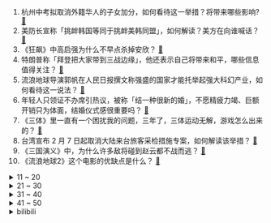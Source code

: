 1. 杭州中考拟取消外籍华人的子女加分，如何看待这一举措？将带来哪些影响? [:link:](https://www.zhihu.com/question/581528106)
2. 美防长宣称「挑衅韩国等同于挑衅美韩同盟」，如何解读？美方在向谁喊话？ [:link:](https://www.zhihu.com/question/581512405)
3. 《狂飙》中高启强为什么不早点杀掉安欣？ [:link:](https://www.zhihu.com/question/580904390)
4. 特朗普称「拜登把大家带到三战边缘」，他还表示自己将带来和平，哪些信息值得关注？ [:link:](https://www.zhihu.com/question/581255652)
5. 流浪地球导演郭帆在人民日报撰文称强盛的国家才能托举起强大科幻产业，如何看待这一说法？ [:link:](https://www.zhihu.com/question/581516198)
6. 年轻人只领证不办席引热议，被称「结一种很新的婚」，不愿精疲力竭、巨额开销只为体面，结婚仪式感很重要吗？ [:link:](https://www.zhihu.com/question/581088220)
7. 《三体》里一直有一个困扰我的问题，三年了，三体运动无解，游戏怎么出来的？ [:link:](https://www.zhihu.com/question/574854757)
8. 台湾宣布 2 月 7 日起取消大陆来台旅客采检措施专案，如何解读该举措？ [:link:](https://www.zhihu.com/question/581510935)
9. 《三国演义》中，为什么许多敌将碰到赵云都不战而逃？ [:link:](https://www.zhihu.com/question/501241464)
10. 《流浪地球2》这个电影的优缺点是什么？ [:link:](https://www.zhihu.com/question/580347054)
<details>
<summary>11 ~ 20</summary>

11. 什么是你去了青岛后才知道的？ [:link:](https://www.zhihu.com/question/328639081)
12. 妈妈在地铁站带 6 岁男童上女厕不关门，引质疑后破口大骂，并称「你没有子宫吗」，如何看待此事件？ [:link:](https://www.zhihu.com/question/581423038)
13. 春节后超 5 成人选择业内跳槽，48% 职场人有换工作打算，当下就业环境如何？你是否有换工作的打算？ [:link:](https://www.zhihu.com/question/581329484)
14. 一枚含有「铯-137」高放射性胶囊在澳大利亚遗失，2.5 米内长时间接触可致人死亡，哪些信息值得关注？ [:link:](https://www.zhihu.com/question/581320656)
15. 过年走娘家，父母当着所有人的面给孩子的压岁钱比我弟家的孩子少很多，我平时很孝顺，他们面上这样做对吗？ [:link:](https://www.zhihu.com/question/581197964)
16. 电视剧《狂飙》中你认为是哪一个点改变了高启强的一生？ [:link:](https://www.zhihu.com/question/581122615)
17. 父亲教 10 岁儿子理财一年挣 1570 元，累计 50 元给孩子 10% 利息，如何看待该教育方式？ [:link:](https://www.zhihu.com/question/581338674)
18. 如何看待 2022 年手机出货量降至十年低谷，消费者为何不愿买？ [:link:](https://www.zhihu.com/question/581261452)
19. 如何看待女子去男友家被送「生男秘诀」行为？当事人称「很无语就扔了」，怎样从科学角度分析「生男秘诀」？ [:link:](https://www.zhihu.com/question/581310177)
20. 如何看待深圳 2022 年实现 GDP 3.24 万亿元，广州与深圳差距拉大至 3600 亿元？ [:link:](https://www.zhihu.com/question/581040923)
</details>
<details>
<summary>21 ~ 30</summary>

21. 毕业生，在薪资差别不大的情况下，比如500-1000，大公司好还是小公司好？ [:link:](https://www.zhihu.com/question/577284000)
22. 一年级的女儿哭着问「我才刚刚 7 岁，为什么要做这么难的试卷」，我该怎么办？ [:link:](https://www.zhihu.com/question/581155237)
23. 媒体点评「专家称年轻时不应为钱选择工作」，称「这是正确的废话」，选工作时应该看重什么？ [:link:](https://www.zhihu.com/question/581515189)
24. 男朋友父母对我们的事不闻不问，却对亲戚们个个很热情 ，是故意膈应我的吗？ [:link:](https://www.zhihu.com/question/573865387)
25. 为什么大家都认为国外留学很水很轻松？ [:link:](https://www.zhihu.com/question/580643256)
26. 胡鑫宇家属透露搜寻细节「曾搜索过粮库，未到达遗体发现点，暂未收到录音笔内容」，还有哪些信息值得关注？ [:link:](https://www.zhihu.com/question/581407803)
27. 如何评价电影《流浪地球2》中王智的表现？ [:link:](https://www.zhihu.com/question/580183941)
28. 2023 LPL 春季赛 UP 2:1 击败 AL 取赛季首胜，如何评价这场比赛？ [:link:](https://www.zhihu.com/question/581527246)
29. 剧版《三体》的口碑会走低吗？它能否成为最成功的《三体》改编版？ [:link:](https://www.zhihu.com/question/579077898)
30. 韩媒称中国对自韩来华旅客进行全员核酸，外交部回应「中方有理由采取必要对等措施」，如何看待此事？ [:link:](https://www.zhihu.com/question/581508091)
</details>
<details>
<summary>31 ~ 40</summary>

31. 为何原神玩家要把深境螺旋称为“深渊”？ [:link:](https://www.zhihu.com/question/580467251)
32. 小说《流浪地球》里的「飞船派」的计划可行吗？ [:link:](https://www.zhihu.com/question/580758731)
33. 韩寒式人才该不该被鼓励？ [:link:](https://www.zhihu.com/question/581106629)
34. 山东泰山球员戴琳在直播中被曝参与赌球，戴琳回应「从未参与任何赌球，愿接受一切调查」，如何评价这一事件？ [:link:](https://www.zhihu.com/question/581371557)
35. 国外研究发现「婴幼儿时期过多使用电子产品或影响今后成绩」，具体情况如何？如何看待当下「电子保姆」现象？ [:link:](https://www.zhihu.com/question/581527913)
36. 你认为写日记有什么意义？ [:link:](https://www.zhihu.com/question/578669354)
37. 如何看待专家称年轻时不应为钱去选择工作，应考虑兴趣爱好与工作结合？喜欢的工作和挣钱的工作怎么选？ [:link:](https://www.zhihu.com/question/581418574)
38. 如果五虎上将都带上自己的副将打架，哪一组的实力最强？ [:link:](https://www.zhihu.com/question/554530796)
39. 有车后，真的会比一直坐公共交通更方便省钱么？ [:link:](https://www.zhihu.com/question/579257770)
40. 中疾控称 CH.1.1 短期内不会引起本土大规模流行，面对 CH.1.1 应如何做好防护？ [:link:](https://www.zhihu.com/question/581582587)
</details>
<details>
<summary>41 ~ 50</summary>

41. 2023 年度总票房破 100 亿 ，刷新中国电影市场年票房最快破100亿纪录，这一数据说明了什么？ [:link:](https://www.zhihu.com/question/581523369)
42. 12 部门发布关于进一步加强邮件快件寄递安全管理工作的指导意见，如何看待此政策？ [:link:](https://www.zhihu.com/question/577110439)
43. 西工大翼身融合民机试飞成功，相关技术研究取得重大突破，还有哪些信息值得关注？ [:link:](https://www.zhihu.com/question/581423561)
44. 对讲机为什么还没被手机取代？ [:link:](https://www.zhihu.com/question/572743422)
45. 2023 年新能源汽车国家补贴正式退场，特斯拉会继续降价吗，新能源汽车市场的发展前景如何？ [:link:](https://www.zhihu.com/question/581501068)
46. 工业机械为什么用气动而不是电动? [:link:](https://www.zhihu.com/question/342598633)
47. 虚幻引擎已经能做很逼真的场景了，为什么在vr里却很少见到极其逼真的场景? [:link:](https://www.zhihu.com/question/571621141)
48. 因「帮助俄公司在乌的作战行动」遭美国制裁，中国卫星公司对此回应「并无业务往来」，如何解读美方这一行为？ [:link:](https://www.zhihu.com/question/581272789)
49. 北京重点商圈将开展外摆试点，经营者向所在街道网上报备，哪些信息值得关注？ [:link:](https://www.zhihu.com/question/581339099)
50. 工作人员回应东北鸳鸯锅澡堂放辣椒，系「供拍照使用，无实际功效」，如何看待此类特色「打卡地」？ [:link:](https://www.zhihu.com/question/580974942)
</details><details>
<summary>bilibili</summary>

1. 【时代少年团】「乌托邦乐园」《烟花升停在星夜》纯享版 [:link:](//www.bilibili.com/video/BV1yd4y1H7Xq)
2. 【warma爆炸电台】曾经性格阴沉的我正在分享创作心得与日常【第十一期】 [:link:](//www.bilibili.com/video/BV1Ex4y177xd)
3. 我留得住大肠本味，却留不住你 [:link:](//www.bilibili.com/video/BV1kR4y1b7ad)
4. 禁止废话：为什么火车的铁轨不能摸？涨知识了 [:link:](//www.bilibili.com/video/BV18s4y147Qo)
5. 1万张流浪地球的票根，让我看到了中国电影的希望 [:link:](//www.bilibili.com/video/BV1tR4y1b7wM)
6. 求问九转大肠的出处是哪里？ [:link:](//www.bilibili.com/video/BV1FM4y197X1)
7. 有山先生锐评《满江红》，大言炎炎，暴论迭出 [:link:](//www.bilibili.com/video/BV1uP4y167Tm)
8. 高中生，相信我，它会让你离清华近一点。 [:link:](//www.bilibili.com/video/BV1Xv4y167WD)
9. 《又又又开业了》 [:link:](//www.bilibili.com/video/BV1ov4y167GC)
10. 骑行东北受伤后休息的第五天，和大家聊聊天，后天出发，本集时间长慎入 [:link:](//www.bilibili.com/video/BV1mY411Q7H1)
<details>
<summary>11 ~ 20</summary>

11. 理发师回农村给爸爸剪了个“父子情深”的发型... [:link:](//www.bilibili.com/video/BV1q84y1L7Fd)
12. 在漫展上看到社畜二次元跳《这么可爱真是抱歉》 [:link:](//www.bilibili.com/video/BV1AY411Q7xk)
13. 悠悠球挑战——双球离线 [:link:](//www.bilibili.com/video/BV1FT411C7jC)
14. RUN [:link:](//www.bilibili.com/video/BV1wT41117BD)
15. 【明日方舟】“生息演算”入门攻略！开局技巧+关卡详解！（更新中）《明日方舟》|魔法Zc目录 [:link:](//www.bilibili.com/video/BV1nx4y1E7qx)
16. 网课平板玩奥特曼格斗，一会儿功夫3000块冇了？ [:link:](//www.bilibili.com/video/BV1ZY411D7sk)
17. 人类艺术美学图鉴 [:link:](//www.bilibili.com/video/BV1iy4y197mU)
18. 只因知道了这15个神级网站，就能白嫖全世界资源！照片/壁纸/AI语音/音频视频素材/图标/插画/字体/电子书/画作/地图 [:link:](//www.bilibili.com/video/BV1nR4y1h7WM)
19. 《关于我自己出钱包场请亲朋好友看流浪地球2这件事》 [:link:](//www.bilibili.com/video/BV1QM411v7ji)
20. “光头强活到现在也是奇迹了” [:link:](//www.bilibili.com/video/BV18R4y1h7YB)
</details>
<details>
<summary>21 ~ 30</summary>

21. 【原神】  不  像  演  的  2 [:link:](//www.bilibili.com/video/BV1fM4y1X7ow)
22. 你愿意回到8年前的利刃华尔兹吗？ [:link:](//www.bilibili.com/video/BV15A411C7yU)
23. 流浪地球2 阿鲲 550W/Moss音乐创作故事 [:link:](//www.bilibili.com/video/BV11y4y197YT)
24. 广东人在这方面是如何做到这么统一的 [:link:](//www.bilibili.com/video/BV1B24y1z7Bv)
25. “活着的意义，就是活着本身”｜致敬每一个努力活着的你和我。 [:link:](//www.bilibili.com/video/BV1fD4y1E7cj)
26. 60级究极鼠王，玩2年不刷圣遗物，看完号整个人都不正常了！ [:link:](//www.bilibili.com/video/BV1bG4y1M7p5)
27. 《麻麻，你再不起床猫猫就要饿死了》 [:link:](//www.bilibili.com/video/BV15T411o792)
28. 可爱的NE555芯片踩点行走五分钟 [:link:](//www.bilibili.com/video/BV1SG4y1Q7zQ)
29. 【大肠说唱】这个比赛缺乏原汁原味的操作 [:link:](//www.bilibili.com/video/BV1s841137EP)
30. 明日方舟PRTS终端开机动画+音效 [附安装教程] [:link:](//www.bilibili.com/video/BV1uT411C7e4)
</details>
<details>
<summary>31 ~ 40</summary>

31. 这玩意怎么能失传呢！！！？ [:link:](//www.bilibili.com/video/BV18T411o7TT)
32. 听说“九转大肠”制作难度挺大？今儿个我来试试水。 [:link:](//www.bilibili.com/video/BV1DT411o76h)
33. ⚡本 草 肛 目⚡ [:link:](//www.bilibili.com/video/BV1Z3411R7o9)
34. 没想过能在国内拍到这台GT40 [:link:](//www.bilibili.com/video/BV1DY411D7DX)
35. 侦破凶案 我的世界永恒的MC生存 二周目EP9 [:link:](//www.bilibili.com/video/BV1Ys4y1s7cM)
36. 李信炽霜斩五杀！铁根我用食力说话！ [:link:](//www.bilibili.com/video/BV1Qv4y1672Q)
37. 全程卧槽！一位中国玩家暴肝3年璃月港海灯节！月色很美独身一人 [:link:](//www.bilibili.com/video/BV1Ud4y1H7mH)
38. 他比大熊猫还珍贵，唯一能为2700万中国人守住底线的，手语律师唐帅 [:link:](//www.bilibili.com/video/BV1q24y1z7KT)
39. 《流浪地球3之刘培强和moss的禁忌之恋》【鉴定网络热门奇葩小说】 [:link:](//www.bilibili.com/video/BV1Cy4y1Q7SL)
40. 当你尝试将虚假广告做成游戏... [:link:](//www.bilibili.com/video/BV1Gs4y1s7Jf)
</details>
<details>
<summary>41 ~ 50</summary>

41. 【流浪地球2\4K\60帧】太空电梯超燃混剪！全网最清晰流畅 [:link:](//www.bilibili.com/video/BV1K84y1L7Nb)
42. 当你能做到运用自如的时候 [:link:](//www.bilibili.com/video/BV18A411C7wt)
43. 让73岁姥爷猜原神角色性别 [:link:](//www.bilibili.com/video/BV1zD4y1E7H5)
44. 大庆赶海，退潮后发现一根大海葵藏在沙中，挖出来比胳膊还长 [:link:](//www.bilibili.com/video/BV1mA411k7TS)
45. ‌‍‎ [:link:](//www.bilibili.com/video/BV1GG4y1M713)
46. 开 床 去 旅 行 [:link:](//www.bilibili.com/video/BV1gM4y197ii)
47. 我 造 了 一 条 龙 [:link:](//www.bilibili.com/video/BV1cY411Q7VZ)
48. 故乡巨变13年对比 [:link:](//www.bilibili.com/video/BV1yY4y1o7oz)
49. 长话短说，中国电影需要《流浪地球》！ [:link:](//www.bilibili.com/video/BV1Hv4y167Ge)
50. 投诉4S店却接到自家领导的电话？隐私如何泄露？【慧小媛】 [:link:](//www.bilibili.com/video/BV1WD4y1J7n9)
</details>
<details>
<summary>51 ~ 60</summary>

51. 今天的功德又笑没了 [:link:](//www.bilibili.com/video/BV1WM4y197EF)
52. 【硬核】一口气了解通货膨胀 [:link:](//www.bilibili.com/video/BV1KP4y1678m)
53. 都是黑科技！ [:link:](//www.bilibili.com/video/BV1yY411Q7kr)
54. 给年轻的巴西烤肉自助餐上一课！ [:link:](//www.bilibili.com/video/BV1s84y177dy)
55. 耍把戏 但是开学 [:link:](//www.bilibili.com/video/BV1K341197cc)
56. 雷电将军折纸教程，一张纸不剪不拼 [:link:](//www.bilibili.com/video/BV1oA411k7J2)
57. 竞技场之战 [:link:](//www.bilibili.com/video/BV1VY4y1d7V4)
58. 06女高寒假被分手悲愤交加写出原创melody《写完情歌就分手》 刚给他写完情歌就被分手什么体验？ [:link:](//www.bilibili.com/video/BV1A24y167R2)
59. 皮特登顶世一猎后结算动画流出 [:link:](//www.bilibili.com/video/BV1PM411B7iw)
60. 尖子班如何拒绝别人… [:link:](//www.bilibili.com/video/BV15Y4y1d7GN)
</details>
<details>
<summary>61 ~ 70</summary>

61. 主播，你能倒立咬打火机吗...... [:link:](//www.bilibili.com/video/BV1JR4y1h7Sf)
62. 怎样给监狱里的家人们送东西 [:link:](//www.bilibili.com/video/BV1Z24y1z7DC)
63. 漫展上出现的熟悉街道 [:link:](//www.bilibili.com/video/BV1PM411B7XG)
64. 《光与夜之恋》情热至深活动PV：Tempted Heart [:link:](//www.bilibili.com/video/BV1mT411o71Y)
65. 《对接成功》4.0 [:link:](//www.bilibili.com/video/BV1iG4y1Q7cf)
66. 花了3000多定制的就一发的烟花，效果简直太震撼 [:link:](//www.bilibili.com/video/BV1gs4y1s79B)
67. B  站  等  级  现  状  (惊悚版) [:link:](//www.bilibili.com/video/BV13T411175W)
68. 九 转 大 肠 D L C [:link:](//www.bilibili.com/video/BV1j8411G78o)
69. 疑似ikun新暗号流出 [:link:](//www.bilibili.com/video/BV1x34y1f7oT)
70. 九十万粉丝感谢！！！！！ [:link:](//www.bilibili.com/video/BV1NT411Z7TF)
</details>
<details>
<summary>71 ~ 80</summary>

71. 刘慈欣如何看待《流浪地球2》和电视剧《三体》 [:link:](//www.bilibili.com/video/BV19841137Cf)
72. 过年小游戏之《答非所问》 [:link:](//www.bilibili.com/video/BV13T411o7FN)
73. 我还原了MC所有的生物群系！！！ [:link:](//www.bilibili.com/video/BV1F8411G7dN)
74. 盘点96个明星&UP主服装品牌，谁在割韭菜? [:link:](//www.bilibili.com/video/BV1BY411Q72n)
75. 开局小年费！拿下王之哈莫！从零开始的赛尔号#1 [:link:](//www.bilibili.com/video/BV1Y84y1L7nX)
76. 接受粉丝挑战的第130天 山姆超市！ [:link:](//www.bilibili.com/video/BV1X84y1L7zE)
77. “这首《冬の花》，讲述鬼畜区的过去、现在和将来” [:link:](//www.bilibili.com/video/BV1r34y1f7rg)
78. 阴阳师奥妙季·2023新春会 [:link:](//www.bilibili.com/video/BV1Ys4y147Ko)
79. 九转大肠，但是米哈游 [:link:](//www.bilibili.com/video/BV1Qy4y197xS)
80. baby这不是纽约，这是东北 [:link:](//www.bilibili.com/video/BV1EA411C7ff)
</details>
<details>
<summary>81 ~ 90</summary>

81. 遭了，封印要解除啦！！！ [:link:](//www.bilibili.com/video/BV1cM411i7MN)
82. 英国人在中国农村吃席，从没见过这种场面！ [:link:](//www.bilibili.com/video/BV1Py4y1R7SM)
83. 暴雪主播现状！曾经的“炉石春哥”，如今进厂烧电焊 [:link:](//www.bilibili.com/video/BV1uG4y1M71S)
84. 【明日方舟】"摆嫖流"3小时速刷帕拉斯皮肤打法，低配萌新没人也能刷，生息演算沙中之火开局与越狱技巧 [:link:](//www.bilibili.com/video/BV15G4y1M7qg)
85. 明日方舟 生息演算 全视野关卡地图 [:link:](//www.bilibili.com/video/BV1ST411o7Ce)
86. NCT 127《Ay-Yo》MV [:link:](//www.bilibili.com/video/BV1t341197eu)
87. 【基德】用力爱了20年后，我的生活彻底崩溃 [:link:](//www.bilibili.com/video/BV1Ss4y1s7up)
88. 永远的26岁喵雪儿｜做逍遥猫仙，去喵星过元宵去啦 [:link:](//www.bilibili.com/video/BV1ox4y177fC)
89. 在枪战中偷了老外的弹匣！ [:link:](//www.bilibili.com/video/BV1DM411q78V)
90. 春节小妙招 [:link:](//www.bilibili.com/video/BV12M411v7Er)
</details>
<details>
<summary>91 ~ 100</summary>

91. 海绵宝宝过生日带着派大星上岸玩耍，差点生日变忌日 [:link:](//www.bilibili.com/video/BV1q24y1z71x)
92. 这惊心动魄的展开！电视剧也不敢这么拍 [:link:](//www.bilibili.com/video/BV1oP4y1z78Z)
93. 中国古代史知识点速记之元朝 [:link:](//www.bilibili.com/video/BV1CD4y1J7zt)
94. 【原神整活】钟离：大家都抢着买单…人呢？？ [:link:](//www.bilibili.com/video/BV1d3411X7RR)
95. 哈哈哈哈哈啊？？？【不要笑挑战】 [:link:](//www.bilibili.com/video/BV1iT411o7Gi)
96. 文  成  来  啦 ！ ！ ！ [:link:](//www.bilibili.com/video/BV1YG4y1S7se)
97. 《动物迷惑行为大赏139》 [:link:](//www.bilibili.com/video/BV1qy4y197aE)
98. 谁是杀手 2 [:link:](//www.bilibili.com/video/BV17y4y1R7Hu)
99. 五年后的电视机是什么样的 [:link:](//www.bilibili.com/video/BV1nx4y1E7zA)
100. 也许我们都错怪小胖了，制作原味大肠本就是一场复仇 [:link:](//www.bilibili.com/video/BV11d4y1H7A6)
</details></details>